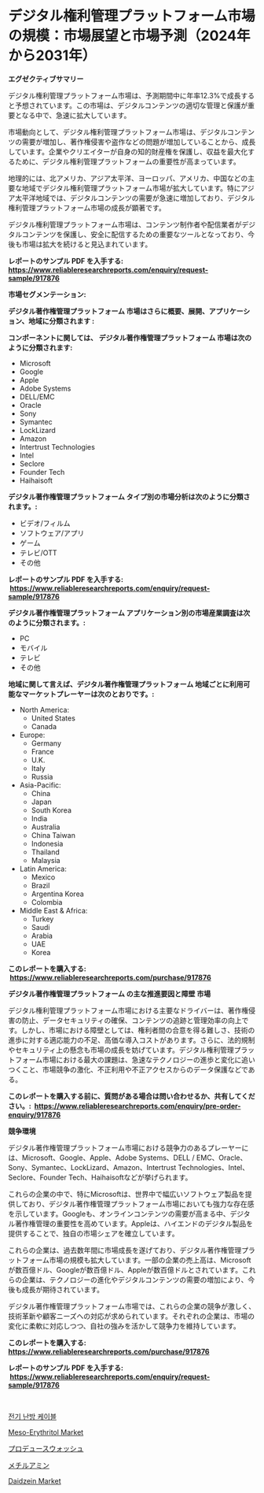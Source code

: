 <p><h1>デジタル権利管理プラットフォーム市場の規模：市場展望と市場予測（2024年から2031年）</h1></p><p><strong>エグゼクティブサマリー</strong></p>
<p><p>デジタル権利管理プラットフォーム市場は、予測期間中に年率12.3%で成長すると予想されています。この市場は、デジタルコンテンツの適切な管理と保護が重要となる中で、急速に拡大しています。</p><p>市場動向として、デジタル権利管理プラットフォーム市場は、デジタルコンテンツの需要が増加し、著作権侵害や盗作などの問題が増加していることから、成長しています。企業やクリエイターが自身の知的財産権を保護し、収益を最大化するために、デジタル権利管理プラットフォームの重要性が高まっています。</p><p>地理的には、北アメリカ、アジア太平洋、ヨーロッパ、アメリカ、中国などの主要な地域でデジタル権利管理プラットフォーム市場が拡大しています。特にアジア太平洋地域では、デジタルコンテンツの需要が急速に増加しており、デジタル権利管理プラットフォーム市場の成長が顕著です。</p><p>デジタル権利管理プラットフォーム市場は、コンテンツ制作者や配信業者がデジタルコンテンツを保護し、安全に配信するための重要なツールとなっており、今後も市場は拡大を続けると見込まれています。</p></p>
<p><strong>レポートのサンプル PDF を入手する: <a href="https://www.reliableresearchreports.com/enquiry/request-sample/917876">https://www.reliableresearchreports.com/enquiry/request-sample/917876</a></strong></p>
<p><strong>市場セグメンテーション:</strong></p>
<p><strong> デジタル著作権管理プラットフォーム 市場はさらに概要、展開、アプリケーション、地域に分類されます :</strong></p>
<p><strong>コンポーネントに関しては、 デジタル著作権管理プラットフォーム 市場は次のように分類されます: &nbsp;</strong></p>
<p><ul><li>Microsoft</li><li>Google</li><li>Apple</li><li>Adobe Systems</li><li>DELL/EMC</li><li>Oracle</li><li>Sony</li><li>Symantec</li><li>LockLizard</li><li>Amazon</li><li>Intertrust Technologies</li><li>Intel</li><li>Seclore</li><li>Founder Tech</li><li>Haihaisoft</li></ul></p>
<p><strong> デジタル著作権管理プラットフォーム タイプ別の市場分析は次のように分類されます。:</strong></p>
<p><ul><li>ビデオ/フィルム</li><li>ソフトウェア/アプリ</li><li>ゲーム</li><li>テレビ/OTT</li><li>その他</li></ul></p>
<p><strong>レポートのサンプル PDF を入手する: &nbsp;<a href="https://www.reliableresearchreports.com/enquiry/request-sample/917876">https://www.reliableresearchreports.com/enquiry/request-sample/917876</a></strong></p>
<p><strong> デジタル著作権管理プラットフォーム アプリケーション別の市場産業調査は次のように分類されます。:</strong></p>
<p><ul><li>PC</li><li>モバイル</li><li>テレビ</li><li>その他</li></ul></p>
<p><strong>地域に関して言えば、デジタル著作権管理プラットフォーム 地域ごとに利用可能なマーケットプレーヤーは次のとおりです。:</strong></p>
<p><ul>
    <li>
        North America:
        <ul>
            <li>United States</li>
            <li>Canada</li>
        </ul>
    </li>
    <li>
        Europe:
        <ul>
            <li>Germany</li>
            <li>France</li>
            <li>U.K.</li>
            <li>Italy</li>
            <li>Russia</li>
        </ul>
    </li>
    <li>
        Asia-Pacific:
        <ul>
            <li>China</li>
            <li>Japan</li>
            <li>South Korea</li>
            <li>India</li>
            <li>Australia</li>
            <li>China Taiwan</li>
            <li>Indonesia</li>
            <li>Thailand</li>
            <li>Malaysia</li>
        </ul>
    </li>
    <li>
        Latin America:
        <ul>
            <li>Mexico</li>
            <li>Brazil</li>
            <li>Argentina Korea</li>
            <li>Colombia</li>
        </ul>
    </li>
    <li>
        Middle East & Africa:
        <ul>
            <li>Turkey</li>
            <li>Saudi</li>
            <li>Arabia</li>
            <li>UAE</li>
            <li>Korea</li>
        </ul>
    </li>
    </ul></p>
<p><strong>このレポートを購入する: &nbsp;<a href="https://www.reliableresearchreports.com/purchase/917876">https://www.reliableresearchreports.com/purchase/917876</a></strong></p>
<p><strong>デジタル著作権管理プラットフォーム の主な推進要因と障壁 市場</strong></p>
<p><p>デジタル権利管理プラットフォーム市場における主要なドライバーは、著作権侵害の防止、データセキュリティの確保、コンテンツの追跡と管理効率の向上です。しかし、市場における障壁としては、権利者間の合意を得る難しさ、技術の進歩に対する適応能力の不足、高価な導入コストがあります。さらに、法的規制やセキュリティ上の懸念も市場の成長を妨げています。デジタル権利管理プラットフォーム市場における最大の課題は、急速なテクノロジーの進歩と変化に追いつくこと、市場競争の激化、不正利用や不正アクセスからのデータ保護などである。</p></p>
<p><strong>このレポートを購入する前に、質問がある場合は問い合わせるか、共有してください。:&nbsp; <a href="https://www.reliableresearchreports.com/enquiry/pre-order-enquiry/917876">https://www.reliableresearchreports.com/enquiry/pre-order-enquiry/917876</a></strong></p>
<p><strong>競争環境</strong></p>
<p><p>デジタル著作権管理プラットフォーム市場における競争力のあるプレーヤーには、Microsoft、Google、Apple、Adobe Systems、DELL / EMC、Oracle、Sony、Symantec、LockLizard、Amazon、Intertrust Technologies、Intel、Seclore、Founder Tech、Haihaisoftなどが挙げられます。</p><p>これらの企業の中で、特にMicrosoftは、世界中で幅広いソフトウェア製品を提供しており、デジタル著作権管理プラットフォーム市場においても強力な存在感を示しています。Googleも、オンラインコンテンツの需要が高まる中、デジタル著作権管理の重要性を高めています。Appleは、ハイエンドのデジタル製品を提供することで、独自の市場シェアを確立しています。</p><p>これらの企業は、過去数年間に市場成長を遂げており、デジタル著作権管理プラットフォーム市場の規模も拡大しています。一部の企業の売上高は、Microsoftが数百億ドル、Googleが数百億ドル、Appleが数百億ドルとされています。これらの企業は、テクノロジーの進化やデジタルコンテンツの需要の増加により、今後も成長が期待されています。</p><p>デジタル著作権管理プラットフォーム市場では、これらの企業の競争が激しく、技術革新や顧客ニーズへの対応が求められています。それぞれの企業は、市場の変化に柔軟に対応しつつ、自社の強みを活かして競争力を維持しています。</p></p>
<p><strong>このレポートを購入する: &nbsp; <a href="https://www.reliableresearchreports.com/purchase/917876">https://www.reliableresearchreports.com/purchase/917876</a></strong></p>
<p><strong>レポートのサンプル PDF を入手する: &nbsp;<a href="https://www.reliableresearchreports.com/enquiry/request-sample/917876">https://www.reliableresearchreports.com/enquiry/request-sample/917876</a></strong><strong></strong></p>
<p>&nbsp;</p>
<p><p><a href="https://medium.com/@loretadervishi2013/%EC%A0%84%EA%B8%B0-%EB%B0%9C%EC%97%B4-%EC%BC%80%EC%9D%B4%EB%B8%94-%EC%8B%9C%EC%9E%A5%EC%9D%80-%EC%8B%9C%EC%9E%A5-%EC%A0%90%EC%9C%A0%EC%9C%A8-%EA%B7%9C%EB%AA%A8-%EB%B0%8F-2031%EB%85%84%EA%B9%8C%EC%A7%80-%EC%98%88%EC%83%81%EB%90%9C-%EC%98%88%EC%B8%A1%EC%97%90-%EC%B4%88%EC%A0%90%EC%9D%84-%EB%A7%9E%EC%B6%94%EA%B3%A0-%EC%9E%88%EC%8A%B5%EB%8B%88%EB%8B%A4-7f9d81183516">전기 난방 케이블</a></p><p><a href="https://meowing-lemming-dd3.notion.site/Global-Meso-Erythritol-Market-Size-and-Market-Trends-Insights-and-Projections-from-2024-to-2031-b28cbd47ac394d0ba2851f9b6f3d4c46">Meso-Erythritol Market</a></p><p><a href="https://medium.com/@rosario_ramirez1996/%E7%94%9F%E7%94%A3%E3%82%A6%E3%82%A9%E3%83%83%E3%82%B7%E3%83%A5%E5%B8%82%E5%A0%B4%E3%81%AE%E5%B1%95%E6%9C%9B-%E6%A5%AD%E7%95%8C%E3%81%AE%E6%A6%82%E8%A6%81%E3%81%A8%E4%BA%88%E6%B8%AC-2024%E5%B9%B4%E3%81%8B%E3%82%892031%E5%B9%B4%E3%81%BE%E3%81%A7-369c3fd91cc1">プロデュースウォッシュ</a></p><p><a href="https://medium.com/@rosario_ramirez1996/%E3%83%A1%E3%83%81%E3%83%AB%E3%82%A2%E3%83%9F%E3%83%B3%E5%B8%82%E5%A0%B4%E8%AA%BF%E6%9F%BB%E3%83%AC%E3%83%9D%E3%83%BC%E3%83%88-%E3%81%9D%E3%81%AE%E6%AD%B4%E5%8F%B2%E3%81%A8%E4%BA%88%E6%B8%AC2024%E5%B9%B4%E3%81%8B%E3%82%892031%E5%B9%B4-5df12f85506f">メチルアミン</a></p><p><a href="https://view.publitas.com/reportprime-1/daidzein-market-analysis-examines-its-scope-on-growth-opportunities-and-forecasted-trends-spanning-from-2024-to-2031/">Daidzein Market</a></p></p>